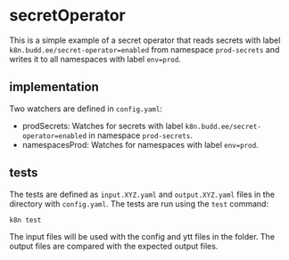 # secretOperator

This is a simple example of a secret operator that reads secrets with label `k8n.budd.ee/secret-operator=enabled` from namespace `prod-secrets` and writes it to all namespaces with label `env=prod`.

## implementation

Two watchers are defined in `config.yaml`:

- prodSecrets: Watches for secrets with label `k8n.budd.ee/secret-operator=enabled` in namespace `prod-secrets`.
- namespacesProd: Watches for namespaces with label `env=prod`.

## tests

The tests are defined as `input.XYZ.yaml` and `output.XYZ.yaml` files in the directory with `config.yaml`. The tests are run using the `test` command:

```bash
k8n test
```

The input files will be used with the config and ytt files in the folder. The output files are compared with the expected output files.
